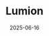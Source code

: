 ---  
layout: startup_page  
title: "Lumion"  
id: "joinlumion.com"  
permalink: "/lumionjoinlumion.com06162025/"  
website: "https://www.joinlumion.com/"  
funding_round: "Seed"  
funding_amount: "$10.7M"  
investors: "TTV Capital, Tusk Venture Partners, CreativeCo Capital, Nine Four Ventures, Innovating Capital, The State of Wyoming"  
about: "Lumion is an all-in-one SaaS platform for trade and technical schools, streamlining the student lifecycle from lead generation to alumni tracking. It addresses the skilled labor shortage by enabling schools to efficiently manage student acquisition, operations, and outcomes. The platform includes enrollment, payments, and full-service SIS capabilities, supporting over 100,000 students across 260+ partner schools."  
markets: "Education, SaaS"  
hq: "Salt Lake City, Utah, United States"  
founded_year: "2020"  
linkedin: "https://www.linkedin.com/company/joinlumion"  
twitter: ""  
instagram: ""  
facebook: "https://www.facebook.com/joinlumion"  
crunchbase: "https://www.crunchbase.com/organization/lumion"  
pitchbook: "https://pitchbook.com/profiles/company/495414-82"  

date_display: "16-Jun-2025"  
date: "2025-06-16"

# SEO Optimization  
meta_title: "Lumion - Seed Funding ($10.7M)"  
meta_description: "Lumion, Lumion is an all-in-one SaaS platform for trade and technical schools, streamlining the student lifecycle from lead generation to alumni tracking. It ..."  
meta_keywords: "Lumion, Education, SaaS, Seed funding"  
canonical_url: "https://startup.projectstartups.com/lumionjoinlumion.com06162025/"  
---